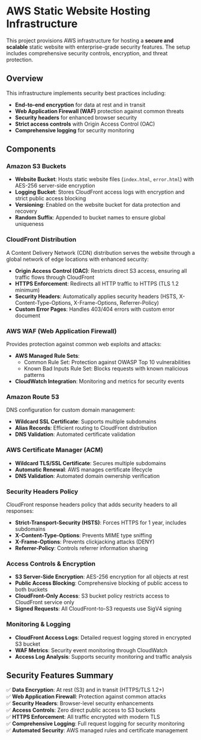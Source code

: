 
# AWS Static Website Hosting Infrastructure
This project provisions AWS infrastructure for hosting a **secure and scalable** static website with enterprise-grade security features. The setup includes comprehensive security controls, encryption, and threat protection.

## Overview

This infrastructure implements security best practices including:
- **End-to-end encryption** for data at rest and in transit
- **Web Application Firewall (WAF)** protection against common threats
- **Security headers** for enhanced browser security
- **Strict access controls** with Origin Access Control (OAC)
- **Comprehensive logging** for security monitoring

## Components

### Amazon S3 Buckets
- **Website Bucket**: Hosts static website files (`index.html`, `error.html`) with AES-256 server-side encryption
- **Logging Bucket**: Stores CloudFront access logs with encryption and strict public access blocking
- **Versioning**: Enabled on the website bucket for data protection and recovery
- **Random Suffix**: Appended to bucket names to ensure global uniqueness

### CloudFront Distribution
A Content Delivery Network (CDN) distribution serves the website through a global network of edge locations with enhanced security:
- **Origin Access Control (OAC)**: Restricts direct S3 access, ensuring all traffic flows through CloudFront
- **HTTPS Enforcement**: Redirects all HTTP traffic to HTTPS (TLS 1.2 minimum)
- **Security Headers**: Automatically applies security headers (HSTS, X-Content-Type-Options, X-Frame-Options, Referrer-Policy)
- **Custom Error Pages**: Handles 403/404 errors with custom error document

### AWS WAF (Web Application Firewall)
Provides protection against common web exploits and attacks:
- **AWS Managed Rule Sets**: 
  - Common Rule Set: Protection against OWASP Top 10 vulnerabilities
  - Known Bad Inputs Rule Set: Blocks requests with known malicious patterns
- **CloudWatch Integration**: Monitoring and metrics for security events

### Amazon Route 53
DNS configuration for custom domain management:
- **Wildcard SSL Certificate**: Supports multiple subdomains
- **Alias Records**: Efficient routing to CloudFront distribution
- **DNS Validation**: Automated certificate validation

### AWS Certificate Manager (ACM)
- **Wildcard TLS/SSL Certificate**: Secures multiple subdomains
- **Automatic Renewal**: AWS manages certificate lifecycle
- **DNS Validation**: Automated domain ownership verification

### Security Headers Policy
CloudFront response headers policy that adds security headers to all responses:
- **Strict-Transport-Security (HSTS)**: Forces HTTPS for 1 year, includes subdomains
- **X-Content-Type-Options**: Prevents MIME type sniffing
- **X-Frame-Options**: Prevents clickjacking attacks (DENY)
- **Referrer-Policy**: Controls referrer information sharing

### Access Controls & Encryption
- **S3 Server-Side Encryption**: AES-256 encryption for all objects at rest
- **Public Access Blocking**: Comprehensive blocking of public access to both buckets
- **CloudFront-Only Access**: S3 bucket policy restricts access to CloudFront service only
- **Signed Requests**: All CloudFront-to-S3 requests use SigV4 signing

### Monitoring & Logging
- **CloudFront Access Logs**: Detailed request logging stored in encrypted S3 bucket
- **WAF Metrics**: Security event monitoring through CloudWatch
- **Access Log Analysis**: Supports security monitoring and traffic analysis

## Security Features Summary
✅ **Data Encryption**: At rest (S3) and in transit (HTTPS/TLS 1.2+)  
✅ **Web Application Firewall**: Protection against common attacks  
✅ **Security Headers**: Browser-level security enhancements  
✅ **Access Controls**: Zero direct public access to S3 buckets  
✅ **HTTPS Enforcement**: All traffic encrypted with modern TLS  
✅ **Comprehensive Logging**: Full request logging for security monitoring  
✅ **Automated Security**: AWS managed rules and certificate management

